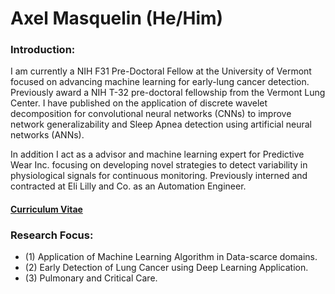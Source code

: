 
# Axel Masquelin (He/Him)

### Introduction:
I am currently a NIH F31 Pre-Doctoral Fellow at the University of Vermont focused on advancing machine learning for early-lung cancer detection. Previously award a NIH T-32 pre-doctoral fellowship from the Vermont Lung Center. I have published on the application of discrete wavelet decomposition for convolutional neural networks (CNNs) to improve network generalizability and Sleep Apnea detection using artificial neural networks (ANNs).  

In addition I act as a advisor and machine learning expert for Predictive Wear Inc. focusing on developing novel strategies to detect variability in physiological signals for continuous monitoring. Previously interned and contracted at Eli Lilly and Co. as an Automation Engineer. 


#### [Curriculum Vitae](https://github.com/axemasquelin/axemasquelin/blob/main/AxelMasquelin_CV_Github.pdf)

### Research Focus:
  - (1) Application of Machine Learning Algorithm in Data-scarce domains.
  - (2) Early Detection of Lung Cancer using Deep Learning Application.
  - (3) Pulmonary and Critical Care.
 


